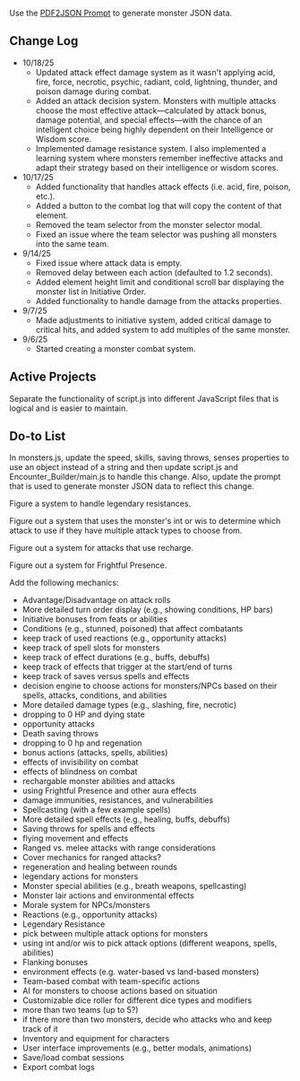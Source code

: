 Use the [PDF2JSON Prompt](https://docs.google.com/document/d/1-5uHuy5nKEDAXTc-61rxaPQYgDpTNQ08-MPI6YULu-4/edit?pli=1&tab=t.0) to generate monster JSON data.

## Change Log

* 10/18/25
    * Updated attack effect damage system as it wasn't applying acid, fire, force, necrotic, psychic, radiant, cold, lightning, thunder, and poison damage during combat.
    * Added an attack decision system. Monsters with multiple attacks choose the most effective attack—calculated by attack bonus, damage potential, and special effects—with the chance of an intelligent choice being highly dependent on their Intelligence or Wisdom score.
    * Implemented damage resistance system. I also implemented a learning system where monsters remember ineffective attacks and adapt their strategy based on their intelligence or wisdom scores.
* 10/17/25
    * Added functionality that handles attack effects (i.e. acid, fire, poison, etc.).
    * Added a button to the combat log that will copy the content of that element.
    * Removed the team selector from the monster selector modal.
    * Fixed an issue where the team selector was pushing all monsters into the same team.
* 9/14/25
    * Fixed issue where attack data is empty.
    * Removed delay between each action (defaulted to 1.2 seconds).
    * Added element height limit and conditional scroll bar displaying the monster list in Initiative Order.
    * Added functionality to handle damage from the attacks properties.
* 9/7/25
    * Made adjustments to initiative system, added critical damage to critical hits, and added system to add multiples of the same monster.
* 9/6/25
    * Started creating a monster combat system.




## Active Projects
Separate the functionality of script.js into different JavaScript files that is logical and is easier to maintain.

## Do-to List

In monsters.js, update the speed, skills, saving throws, senses properties to use an object instead of a string and then update script.js and Encounter_Builder/main.js to handle this change. Also, update the prompt that is used to generate monster JSON data to reflect this change.

Figure a system to handle legendary resistances.

Figure out a system that uses the monster's int or wis to determine which attack to use if they have multiple attack types to choose from.

Figure out a system for attacks that use recharge.

Figure out a system for Frightful Presence.

Add the following mechanics:
* Advantage/Disadvantage on attack rolls
* More detailed turn order display (e.g., showing conditions, HP bars)
* Initiative bonuses from feats or abilities
* Conditions (e.g., stunned, poisoned) that affect combatants
* keep track of used reactions (e.g., opportunity attacks)
* keep track of spell slots for monsters
* keep track of effect durations (e.g., buffs, debuffs)
* keep track of effects that trigger at the start/end of turns
* keep track of saves versus spells and effects
* decision engine to choose actions for monsters/NPCs based on their spells, attacks, conditions, and abilities
* More detailed damage types (e.g., slashing, fire, necrotic)
* dropping to 0 HP and dying state
* opportunity attacks
* Death saving throws
* dropping to 0 hp and regenation
* bonus actions (attacks, spells, abilities)
* effects of invisibility on combat
* effects of blindness on combat
* rechargable monster abilities and attacks
* using Frightful Presence and other aura effects
* damage immunities, resistances, and vulnerabilities
* Spellcasting (with a few example spells)
* More detailed spell effects (e.g., healing, buffs, debuffs)
* Saving throws for spells and effects
* flying movement and effects
* Ranged vs. melee attacks with range considerations
* Cover mechanics for ranged attacks?
* regeneration and healing between rounds
* legendary actions for monsters
* Monster special abilities (e.g., breath weapons, spellcasting)
* Monster lair actions and environmental effects
* Morale system for NPCs/monsters
* Reactions (e.g., opportunity attacks)
* Legendary Resistance
* pick between multiple attack options for monsters
* using int and/or wis to pick attack options (different weapons, spells, abilities)
* Flanking bonuses
* environment effects (e.g. water-based vs land-based monsters)
* Team-based combat with team-specific actions
* AI for monsters to choose actions based on situation
* Customizable dice roller for different dice types and modifiers
* more than two teams (up to 5?)
* if there more than two monsters, decide who attacks who and keep track of it
* Inventory and equipment for characters
* User interface improvements (e.g., better modals, animations)
* Save/load combat sessions
* Export combat logs